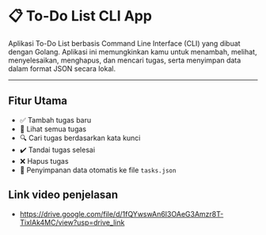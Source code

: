 # 📋 To-Do List CLI App

Aplikasi To-Do List berbasis Command Line Interface (CLI) yang dibuat dengan Golang. Aplikasi ini memungkinkan kamu untuk menambah, melihat, menyelesaikan, menghapus, dan mencari tugas, serta menyimpan data dalam format JSON secara lokal.

---

## Fitur Utama

- ✅ Tambah tugas baru
- 📜 Lihat semua tugas
- 🔍 Cari tugas berdasarkan kata kunci
- ✔️ Tandai tugas selesai
- ❌ Hapus tugas
- 💾 Penyimpanan data otomatis ke file `tasks.json`

## Link video penjelasan

- https://drive.google.com/file/d/1fQYwswAn6I3OAeG3Amzr8T-TixlAk4MC/view?usp=drive_link
